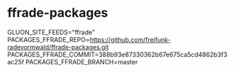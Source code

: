 # ffrade-packages

GLUON_SITE_FEEDS="ffrade"
PACKAGES_FFRADE_REPO=https://github.com/freifunk-radevormwald/ffrade-packages.git
PACKAGES_FFRADE_COMMIT=388b93e87330362b67e675ca5cd4862b3f3ac25f
PACKAGES_FFRADE_BRANCH=master
